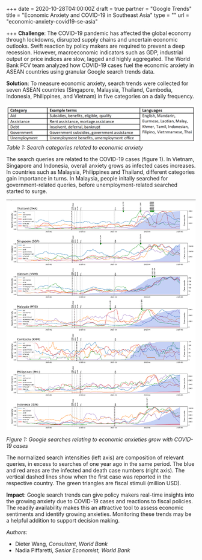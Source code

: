 +++
date = 2020-10-28T04:00:00Z
draft = true
partner = "Google Trends"
title = "Economic Anxiety and COVID-19 in Southeast Asia"
type = ""
url = "economic-anxiety-covid19-se-asia"

+++
**Challenge**: The COVID-19 pandemic has affected the global economy through lockdowns, disrupted supply chains and uncertain economic outlooks. Swift reaction by policy makers are required to prevent a deep recession. However, macroeconomic indicators such as GDP, industrial output or price indices are slow, lagged and highly aggregated. The World Bank FCV team analyzed how COVID-19 cases fuel the economic anxiety in ASEAN countries using granular Google search trends data.

**Solution**: To measure economic anxiety, search trends were collected for seven ASEAN countries (Singapore, Malaysia, Thailand, Cambodia, Indonesia, Philippines, and Vietnam) in five categories on a daily frequency.

![](/search-terms.png)_Table 1: Search categories related to economic anxiety_

The search queries are related to the COVID-19 cases (figure 1). In Vietnam, Singapore and Indonesia, overall anxiety grows as infected cases increases. In countries such as Malaysia, Philippines and Thailand, different categories gain importance in turns. In Malaysia, people initally searched for government-related queries, before unemployment-related searched started to surge. 

![](/google-searches.png)

_Figure 1: Google searches relating to economic anxieties grow with COVID-19 cases_ 

The normalized search intensities (left axis) are composition of relevant queries, in excess to searches of one year ago in the same period. The blue and red areas are the infected and death case numbers (right axis). The vertical dashed lines show when the first case was reported in the respective country. The green triangles are fiscal stimuli (million USD).

**Impact**: Google search trends can give policy makers real-time insights into the growing anxiety due to COVID-19 cases and reactions to fiscal policies. The readily availability makes this an attractive tool to assess economic sentiments and identify growing anxieties. Monitoring these trends may be a helpful addition to support decision making.

_Authors:_

* Dieter Wang, _Consultant, World Bank_
* Nadia Piffaretti, _Senior Economist, World Bank_